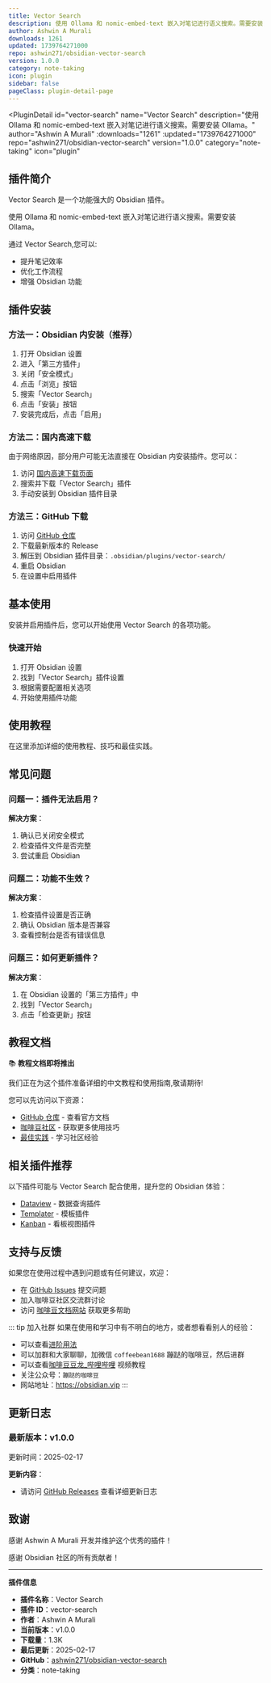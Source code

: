 ```yaml
---
title: Vector Search
description: 使用 Ollama 和 nomic-embed-text 嵌入对笔记进行语义搜索。需要安装 Ollama。
author: Ashwin A Murali
downloads: 1261
updated: 1739764271000
repo: ashwin271/obsidian-vector-search
version: 1.0.0
category: note-taking
icon: plugin
sidebar: false
pageClass: plugin-detail-page
---
```


<PluginDetail
  id="vector-search"
  name="Vector Search"
  description="使用 Ollama 和 nomic-embed-text 嵌入对笔记进行语义搜索。需要安装 Ollama。"
  author="Ashwin A Murali"
  :downloads="1261"
  :updated="1739764271000"
  repo="ashwin271/obsidian-vector-search"
  version="1.0.0"
  category="note-taking"
  icon="plugin"
>

<!-- AUTO_GENERATED_START -->
## 插件简介

Vector Search 是一个功能强大的 Obsidian 插件。

使用 Ollama 和 nomic-embed-text 嵌入对笔记进行语义搜索。需要安装 Ollama。

通过 Vector Search,您可以:

- 提升笔记效率
- 优化工作流程
- 增强 Obsidian 功能

<!-- AUTO_GENERATED_END -->

<!-- AUTO_GENERATED_START -->
## 插件安装

### 方法一：Obsidian 内安装（推荐）

1. 打开 Obsidian 设置
2. 进入「第三方插件」
3. 关闭「安全模式」
4. 点击「浏览」按钮
5. 搜索「Vector Search」
6. 点击「安装」按钮
7. 安装完成后，点击「启用」

### 方法二：国内高速下载

由于网络原因，部分用户可能无法直接在 Obsidian 内安装插件。您可以：

1. 访问 [国内高速下载页面](/zh/documentation/obsidian-plugins-download.html)
2. 搜索并下载「Vector Search」插件
3. 手动安装到 Obsidian 插件目录

### 方法三：GitHub 下载

1. 访问 [GitHub 仓库](https://github.com/ashwin271/obsidian-vector-search)
2. 下载最新版本的 Release
3. 解压到 Obsidian 插件目录：`.obsidian/plugins/vector-search/`
4. 重启 Obsidian
5. 在设置中启用插件

## 基本使用

安装并启用插件后，您可以开始使用 Vector Search 的各项功能。

### 快速开始

1. 打开 Obsidian 设置
2. 找到「Vector Search」插件设置
3. 根据需要配置相关选项
4. 开始使用插件功能

<!-- AUTO_GENERATED_END -->

<!-- CUSTOM_CONTENT_START:tutorial -->
## 使用教程

在这里添加详细的使用教程、技巧和最佳实践。

<!-- CUSTOM_CONTENT_END:tutorial -->

<!-- SHARED_CONTENT_START -->
## 常见问题

### 问题一：插件无法启用？

**解决方案**：
1. 确认已关闭安全模式
2. 检查插件文件是否完整
3. 尝试重启 Obsidian

### 问题二：功能不生效？

**解决方案**：
1. 检查插件设置是否正确
2. 确认 Obsidian 版本是否兼容
3. 查看控制台是否有错误信息

### 问题三：如何更新插件？

**解决方案**：
1. 在 Obsidian 设置的「第三方插件」中
2. 找到「Vector Search」
3. 点击「检查更新」按钮

## 教程文档

📚 **教程文档即将推出**

我们正在为这个插件准备详细的中文教程和使用指南,敬请期待!

您可以先访问以下资源：
- [GitHub 仓库](https://github.com/ashwin271/obsidian-vector-search) - 查看官方文档
- [咖啡豆社区](/zh/bases/) - 获取更多使用技巧
- [最佳实践](/zh/best-practices/) - 学习社区经验

## 相关插件推荐

以下插件可能与 Vector Search 配合使用，提升您的 Obsidian 体验：

- [Dataview](/zh/plugins/dataview.html) - 数据查询插件
- [Templater](/zh/plugins/templater-obsidian.html) - 模板插件
- [Kanban](/zh/plugins/obsidian-kanban.html) - 看板视图插件

## 支持与反馈

如果您在使用过程中遇到问题或有任何建议，欢迎：

- 在 [GitHub Issues](https://github.com/ashwin271/obsidian-vector-search/issues) 提交问题
- 加入咖啡豆社区交流群讨论
- 访问 [咖啡豆文档网站](https://obsidian.vip) 获取更多帮助

::: tip 加入社群
如果在使用和学习中有不明白的地方，或者想看看别人的经验：
- 可以查看[进阶用法](/zh/advanced)
- 可以加群和大家聊聊，加微信 `coffeebean1688` 蹦跶的咖啡豆，然后进群
- 可以查看[咖啡豆豆龙_哔哩哔哩](https://space.bilibili.com/618777356) 视频教程
- 关注公众号：`蹦跶的咖啡豆`
- 网站地址：https://obsidian.vip
:::
<!-- SHARED_CONTENT_END -->

<!-- AUTO_GENERATED_START -->
## 更新日志

### 最新版本：v1.0.0

更新时间：2025-02-17

**更新内容**：
- 请访问 [GitHub Releases](https://github.com/ashwin271/obsidian-vector-search/releases) 查看详细更新日志

## 致谢

感谢 Ashwin A Murali 开发并维护这个优秀的插件！

感谢 Obsidian 社区的所有贡献者！

---

**插件信息**
- **插件名称**：Vector Search
- **插件 ID**：vector-search
- **作者**：Ashwin A Murali
- **当前版本**：v1.0.0
- **下载量**：1.3K
- **最后更新**：2025-02-17
- **GitHub**：[ashwin271/obsidian-vector-search](https://github.com/ashwin271/obsidian-vector-search)
- **分类**：note-taking
<!-- AUTO_GENERATED_END -->

</PluginDetail>

